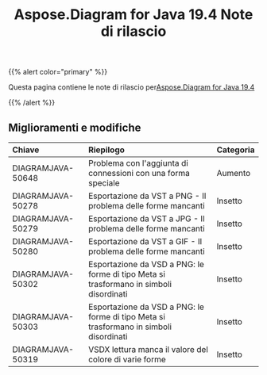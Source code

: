 ﻿---
title: Aspose.Diagram for Java 19.4 Note di rilascio
type: docs
weight: 90
url: /it/java/aspose-diagram-for-java-19-4-release-notes/
---
{{% alert color="primary" %}} 

Questa pagina contiene le note di rilascio per[Aspose.Diagram for Java 19.4](https://docs.aspose.com/diagram/java/aspose-diagram-for-java-19-4-release-notes/)

{{% /alert %}} 
## **Miglioramenti e modifiche**

|**Chiave**|**Riepilogo**|**Categoria**|
|:- |:- |:- |
|DIAGRAMJAVA-50648|Problema con l'aggiunta di connessioni con una forma speciale|Aumento|
|DIAGRAMJAVA-50278|Esportazione da VST a PNG - Il problema delle forme mancanti|Insetto|
|DIAGRAMJAVA-50279|Esportazione da VST a JPG - Il problema delle forme mancanti|Insetto|
|DIAGRAMJAVA-50280|Esportazione da VST a GIF - Il problema delle forme mancanti|Insetto|
|DIAGRAMJAVA-50302|Esportazione da VSD a PNG: le forme di tipo Meta si trasformano in simboli disordinati|Insetto|
|DIAGRAMJAVA-50303|Esportazione da VSD a PNG: le forme di tipo Meta si trasformano in simboli disordinati|Insetto|
|DIAGRAMJAVA-50319|VSDX lettura manca il valore del colore di varie forme|Insetto|

